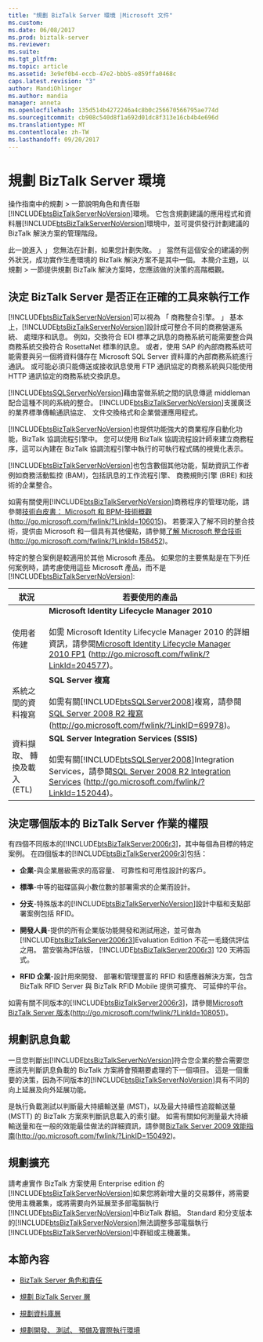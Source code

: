 ```yaml
---
title: "規劃 BizTalk Server 環境 |Microsoft 文件"
ms.custom: 
ms.date: 06/08/2017
ms.prod: biztalk-server
ms.reviewer: 
ms.suite: 
ms.tgt_pltfrm: 
ms.topic: article
ms.assetid: 3e9ef0b4-eccb-47e2-bbb5-e859ffa0468c
caps.latest.revision: "3"
author: MandiOhlinger
ms.author: mandia
manager: anneta
ms.openlocfilehash: 135d514b4272246a4c8b0c256670566795ae774d
ms.sourcegitcommit: cb908c540d8f1a692d01dc8f313e16cb4b4e696d
ms.translationtype: MT
ms.contentlocale: zh-TW
ms.lasthandoff: 09/20/2017
---
```

# <a name="planning-the-environment-for-biztalk-server"></a>規劃 BizTalk Server 環境
操作指南中的規劃 > 一節說明角色和責任聯[!INCLUDE[btsBizTalkServerNoVersion](../includes/btsbiztalkservernoversion-md.md)]環境。 它包含規劃建議的應用程式和資料層[!INCLUDE[btsBizTalkServerNoVersion](../includes/btsbiztalkservernoversion-md.md)]環境中，並可提供發行計劃建議的 BizTalk 解決方案的管理階段。  
  
 此一說進入 」 您無法在計劃，如果您計劃失敗。 」 當然有這個安全的建議的例外狀況，成功實作生產環境的 BizTalk 解決方案不是其中一個。 本簡介主題，以規劃 > 一節提供規劃 BizTalk 解決方案時，您應該做的決策的高階概觀。  
  
## <a name="deciding-whether-biztalk-server-is-the-right-tool-for-the-job"></a>決定 BizTalk Server 是否正在正確的工具來執行工作  
 [!INCLUDE[btsBizTalkServerNoVersion](../includes/btsbiztalkservernoversion-md.md)]可以視為 「 商務整合引擎。 」 基本上，[!INCLUDE[btsBizTalkServerNoVersion](../includes/btsbiztalkservernoversion-md.md)]設計成可整合不同的商務營運系統、 處理序和訊息。 例如，交換符合 EDI 標準之訊息的商務系統可能需要整合與商務系統交換符合 RosettaNet 標準的訊息。 或者，使用 SAP 的內部商務系統可能需要與另一個將資料儲存在 Microsoft SQL Server 資料庫的內部商務系統進行通訊。 或可能必須只能傳送或接收訊息使用 FTP 通訊協定的商務系統與只能使用 HTTP 通訊協定的商務系統交換訊息。  
  
 [!INCLUDE[btsSQLServerNoVersion](../includes/btssqlservernoversion-md.md)]藉由當做系統之間的訊息傳遞 middleman 配合這種不同的系統的整合。 [!INCLUDE[btsBizTalkServerNoVersion](../includes/btsbiztalkservernoversion-md.md)]支援廣泛的業界標準傳輸通訊協定、 文件交換格式和企業營運應用程式。  
  
 [!INCLUDE[btsBizTalkServerNoVersion](../includes/btsbiztalkservernoversion-md.md)]也提供功能強大的商業程序自動化功能，BizTalk 協調流程引擎中。 您可以使用 BizTalk 協調流程設計師來建立商務程序，這可以內建在 BizTalk 協調流程引擎中執行的可執行程式碼的視覺化表示。  
  
 [!INCLUDE[btsBizTalkServerNoVersion](../includes/btsbiztalkservernoversion-md.md)]也包含數個其他功能，幫助資訊工作者例如商務活動監控 (BAM)，包括訊息的工作流程引擎、 商務規則引擎 (BRE) 和技術的企業整合。  
  
 如需有關使用[!INCLUDE[btsBizTalkServerNoVersion](../includes/btsbiztalkservernoversion-md.md)]商務程序的管理功能，請參閱[技術白皮書： Microsoft 和 BPM-技術概觀](http://go.microsoft.com/fwlink/?LinkId=106015)(http://go.microsoft.com/fwlink/?LinkId=106015)。 若要深入了解不同的整合技術，提供由 Microsoft 和一個具有其他優點，請參閱[了解 Microsoft 整合技術](http://go.microsoft.com/fwlink/?LinkId=158452)(http://go.microsoft.com/fwlink/?LinkId=158452)。  
  
 特定的整合案例是較適用於其他 Microsoft 產品。 如果您的主要焦點是在下列任何案例時，請考慮使用這些 Microsoft 產品，而不是[!INCLUDE[btsBizTalkServerNoVersion](../includes/btsbiztalkservernoversion-md.md)]:  
  
|**狀況**|**若要使用的產品**|  
|------------------|------------------------|  
|使用者佈建|**Microsoft Identity Lifecycle Manager 2010**<br /><br /> 如需 Microsoft Identity Lifecycle Manager 2010 的詳細資訊，請參閱[Microsoft Identity Lifecycle Manager 2010 FP1](http://go.microsoft.com/fwlink/?LinkId=204577) (http://go.microsoft.com/fwlink/?LinkId=204577)。|  
|系統之間的資料複寫|**SQL Server 複寫**<br /><br /> 如需有關[!INCLUDE[btsSQLServer2008](../includes/btssqlserver2008-md.md)]複寫，請參閱[SQL Server 2008 R2 複寫](http://go.microsoft.com/fwlink/?LinkID=69978)(http://go.microsoft.com/fwlink/?LinkID=69978)。|  
|資料擷取、 轉換及載入 (ETL)|**SQL Server Integration Services (SSIS)**<br /><br /> 如需有關[!INCLUDE[btsSQLServer2008](../includes/btssqlserver2008-md.md)]Integration Services，請參閱[SQL Server 2008 R2 Integration Services](http://go.microsoft.com/fwlink/?LinkId=152044) (http://go.microsoft.com/fwlink/?LinkId=152044)。|  
  
## <a name="deciding-which-edition-of-biztalk-server-is-right-for-the-job"></a>決定哪個版本的 BizTalk Server 作業的權限  
 有四個不同版本的[!INCLUDE[btsBizTalkServer2006r3](../includes/btsbiztalkserver2006r3-md.md)]，其中每個為目標的特定案例。 在四個版本的[!INCLUDE[btsBizTalkServer2006r3](../includes/btsbiztalkserver2006r3-md.md)]包括：  
  
-   **企業**-與企業層級需求的高容量、 可靠性和可用性設計的客戶。  
  
-   **標準**-中等的磁碟區與小數位數的部署需求的企業而設計。  
  
-   **分支**-特殊版本的[!INCLUDE[btsBizTalkServerNoVersion](../includes/btsbiztalkservernoversion-md.md)]設計中樞和支點部署案例包括 RFID。  
  
-   **開發人員**-提供的所有企業版功能開發和測試用途，並可做為[!INCLUDE[btsBizTalkServer2006r3](../includes/btsbiztalkserver2006r3-md.md)]Evaluation Edition 不花一毛錢供評估之用。 當安裝為評估版， [!INCLUDE[btsBizTalkServer2006r3](../includes/btsbiztalkserver2006r3-md.md)] 120 天將函式。  
  
-   **RFID 企業**-設計用來開發、 部署和管理豐富的 RFID 和感應器解決方案，包含 BizTalk RFID Server 與 BizTalk RFID Mobile 提供可擴充、 可延伸的平台。  
  
 如需有關不同版本的[!INCLUDE[btsBizTalkServer2006r3](../includes/btsbiztalkserver2006r3-md.md)]，請參閱[Microsoft BizTalk Server 版本](http://go.microsoft.com/fwlink/?LinkId=108051)(http://go.microsoft.com/fwlink/?LinkId=108051)。  
  
## <a name="planning-for-message-load"></a>規劃訊息負載  
 一旦您判斷出[!INCLUDE[btsBizTalkServerNoVersion](../includes/btsbiztalkservernoversion-md.md)]符合您企業的整合需要您應該先判斷訊息負載的 BizTalk 方案將會預期要處理的下一個項目。 這是一個重要的決策，因為不同版本的[!INCLUDE[btsBizTalkServerNoVersion](../includes/btsbiztalkservernoversion-md.md)]具有不同的向上延展及向外延展功能。  
  
 是執行負載測試以判斷最大持續輸送量 (MST)，以及最大持續性追蹤輸送量 (MSTT) 的 BizTalk 方案來判斷訊息載入的索引鍵。 如需有關如何測量最大持續輸送量和在一般的效能最佳做法的詳細資訊，請參閱[BizTalk Server 2009 效能指南](http://go.microsoft.com/fwlink/?LinkID=150492)(http://go.microsoft.com/fwlink/?LinkID=150492)。  
  
## <a name="planning-for-expansion"></a>規劃擴充  
 請考慮實作 BizTalk 方案使用 Enterprise edition 的[!INCLUDE[btsBizTalkServerNoVersion](../includes/btsbiztalkservernoversion-md.md)]如果您將新增大量的交易夥伴，將需要使用主機叢集，或將需要向外延展至多部電腦執行[!INCLUDE[btsBizTalkServerNoVersion](../includes/btsbiztalkservernoversion-md.md)]中BizTalk 群組。 Standard 和分支版本的[!INCLUDE[btsBizTalkServerNoVersion](../includes/btsbiztalkservernoversion-md.md)]無法調整多部電腦執行[!INCLUDE[btsBizTalkServerNoVersion](../includes/btsbiztalkservernoversion-md.md)]中群組或主機叢集。  
  
## <a name="in-this-section"></a>本節內容  
  
-   [BizTalk Server 角色和責任](../technical-guides/biztalk-server-roles-and-responsibilities.md)  
  
-   [規劃 BizTalk Server 層](../technical-guides/planning-the-biztalk-server-tier.md)  
  
-   [規劃資料庫層](../technical-guides/planning-the-database-tier.md)  
  
-   [規劃開發、 測試、 預備及實際執行環境](../technical-guides/planning-the-development-testing-staging-and-production-environments.md)